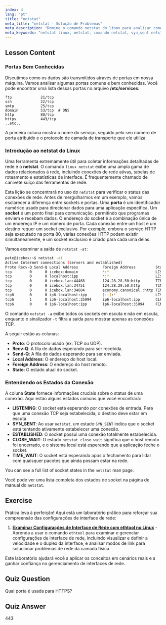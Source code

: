 ```yaml
---
index: 4
lang: "pt"
title: "netstat"
meta_title: "netstat - Solução de Problemas"
meta_description: "Domine o comando netstat do linux para analisar conexões de rede, portas e sockets. Este guia aborda estados comuns como SYN_SENT e netstat close_wait para solução de problemas eficaz."
meta_keywords: "netstat linux, netstat, comando netstat, syn_sent netstat, netstat close_wait, conexões de rede, rede linux, análise de rede, tutorial linux"
---
```


## Lesson Content

### Portas Bem Conhecidas

Discutimos como os dados são transmitidos através de portas em nossa máquina. Vamos analisar algumas portas comuns e bem conhecidas. Você pode encontrar uma lista dessas portas no arquivo **/etc/services**:

```plaintext
ftp             21/tcp
ssh             22/tcp
smtp            25/tcp
domain          53/tcp  # DNS
http            80/tcp
https           443/tcp
..etc..
```

A primeira coluna mostra o nome do serviço, seguido pelo seu número de porta atribuído e o protocolo de camada de transporte que ele utiliza.

### Introdução ao netstat do Linux

Uma ferramenta extremamente útil para coletar informações detalhadas de rede é o **netstat**. O comando `linux netstat` exibe uma ampla gama de dados relacionados à rede, incluindo conexões de rede ativas, tabelas de roteamento e estatísticas de interface. É frequentemente chamado de canivete suíço das ferramentas de rede.

Esta lição se concentrará no uso do `netstat` para verificar o status das conexões de rede. Antes de mergulharmos em um exemplo, vamos esclarecer a diferença entre sockets e portas. Uma **porta** é um identificador numérico usado para direcionar dados para uma aplicação específica. Um **socket** é um ponto final para comunicação, permitindo que programas enviem e recebam dados. O endereço do socket é a combinação única de um endereço IP e um número de porta. Cada conexão entre um host e um destino requer um socket exclusivo. Por exemplo, embora o serviço HTTP seja executado na porta 80, várias conexões HTTP podem existir simultaneamente, e um socket exclusivo é criado para cada uma delas.

Vamos examinar a saída de `netstat -at`:

```bash
pete@icebox:~$ netstat -at
Active Internet connections (servers and established)
Proto Recv-Q Send-Q Local Address           Foreign Address         State
tcp        0      0 icebox:domain           *:*                     LISTEN
tcp        0      0 localhost:ipp           *:*                     LISTEN
tcp        0      0 icebox.lan:44468        124.28.28.50:http       TIME_WAIT
tcp        0      0 icebox.lan:34751        124.28.29.50:http       TIME_WAIT
tcp        0      0 icebox.lan:34604        economy.canonical.:http TIME_WAIT
tcp6       0      0 ip6-localhost:ipp       [::]:*                  LISTEN
tcp6       1      0 ip6-localhost:35094     ip6-localhost:ipp       CLOSE_WAIT
tcp6       0      0 ip6-localhost:ipp       ip6-localhost:35094     FIN_WAIT2
```

O comando `netstat -a` exibe todos os sockets em escuta e não em escuta, enquanto o sinalizador `-t` filtra a saída para mostrar apenas as conexões TCP.

A seguir estão as colunas:

- **Proto**: O protocolo usado (ex: TCP ou UDP).
- **Recv-Q**: A fila de dados esperando para ser recebida.
- **Send-Q**: A fila de dados esperando para ser enviada.
- **Local Address**: O endereço do host local.
- **Foreign Address**: O endereço do host remoto.
- **State**: O estado atual do socket.

### Entendendo os Estados da Conexão

A coluna **State** fornece informações cruciais sobre o status de uma conexão. Aqui estão alguns estados comuns que você encontrará:

- **LISTENING**: O socket está esperando por conexões de entrada. Para que uma conexão TCP seja estabelecida, o destino deve estar em escuta.
- **SYN_SENT**: Ao usar `netstat`, um estado `SYN_SENT` indica que o socket está tentando ativamente estabelecer uma conexão.
- **ESTABLISHED**: O socket possui uma conexão totalmente estabelecida.
- **CLOSE_WAIT**: O estado `netstat close_wait` significa que o host remoto foi encerrado, e o sistema local está esperando que a aplicação feche o socket.
- **TIME_WAIT**: O socket está esperando após o fechamento para lidar com quaisquer pacotes que ainda possam estar na rede.

You can see a full list of socket states in the `netstat` man page.

Você pode ver uma lista completa dos estados de socket na página de manual do `netstat`.

## Exercise

Prática leva à perfeição! Aqui está um laboratório prático para reforçar sua compreensão das configurações de interface de rede:

1. **[Examinar Configurações de Interface de Rede com ethtool no Linux](https://labex.io/pt/labs/comptia-examine-network-interface-settings-with-ethtool-in-linux-592759)** - Aprenda a usar o comando `ethtool` para examinar e gerenciar configurações de interface de rede, incluindo visualizar e definir a velocidade e o duplex da interface, e analisar modos de link para solucionar problemas de rede da camada física.

Este laboratório ajudará você a aplicar os conceitos em cenários reais e a ganhar confiança no gerenciamento de interfaces de rede.

## Quiz Question

Qual porta é usada para HTTPS?

## Quiz Answer

443
